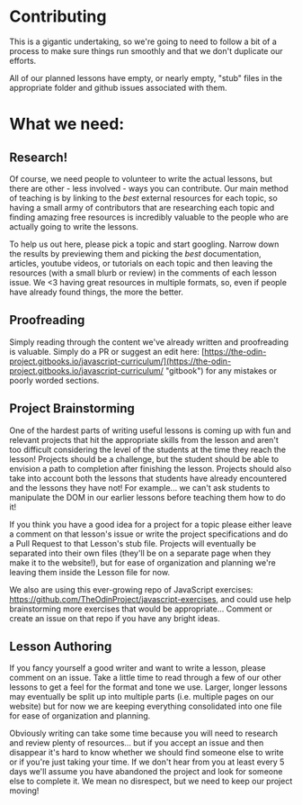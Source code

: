 # Contributing

This is a gigantic undertaking, so we're going to need to follow a bit of a process to make sure things run smoothly and that we don't duplicate our efforts.

All of our planned lessons have empty, or nearly empty, "stub" files in the appropriate folder and github issues associated with them.

# What we need:

## Research!

Of course, we need people to volunteer to write the actual lessons, but there are other - less involved - ways you can contribute. Our main method of teaching is by linking to the _best_ external resources for each topic, so having a small army of contributors that are researching each topic and finding amazing free resources is incredibly valuable to the people who are actually going to write the lessons.

To help us out here, please pick a topic and start googling. Narrow down the results by previewing them and picking the _best_ documentation, articles, youtube videos, or tutorials on each topic and then leaving the resources \(with a small blurb or review\) in the comments of each lesson issue.  We &lt;3 having great resources in multiple formats, so, even if people have already found things, the more the better.

## Proofreading

Simply reading through the content we've already written and proofreading is valuable.  Simply do a PR or suggest an edit here: [https://the-odin-project.gitbooks.io/javascript-curriculum/](https://the-odin-project.gitbooks.io/javascript-curriculum/ "gitbook") for any mistakes or poorly worded sections.

## Project Brainstorming

One of the hardest parts of writing useful lessons is coming up with fun and relevant projects that hit the appropriate skills from the lesson and aren't too difficult considering the level of the students at the time they reach the lesson!  Projects should be a challenge, but the student should be able to envision a path to completion after finishing the lesson. Projects should also take into account both the lessons that students have already encountered and the lessons they have not!  For example... we can't ask students to manipulate the DOM in our earlier lessons before teaching them how to do it!

If you think you have a good idea for a project for a topic please either leave a comment on that lesson's issue or write the project specifications and do a Pull Request to that Lesson's stub file.  Projects will eventually be separated into their own files \(they'll be on a separate page when they make it to the website!\), but for ease of organization and planning we're leaving them inside the Lesson file for now.

We also are using this ever-growing repo of JavaScript exercises: https://github.com/TheOdinProject/javascript-exercises, and could use help brainstorming more exercises that would be appropriate... Comment or create an issue on that repo if you have any bright ideas.

## Lesson Authoring

If you fancy yourself a good writer and want to write a lesson, please comment on an issue.  Take a little time to read through a few of our other lessons to get a feel for the format and tone we use.  Larger, longer lessons may eventually be split up into multiple parts \(i.e. multiple pages on our website\) but for now we are keeping everything consolidated into one file for ease of organization and planning.

Obviously writing can take some time because you will need to research and review plenty of resources... but if you accept an issue and then disappear it's hard to know whether we should find someone else to write or if you're just taking your time.  If we don't hear from you at least every 5 days we'll assume you have abandoned the project and look for someone else to complete it. We mean no disrespect, but we need to keep our project moving!

